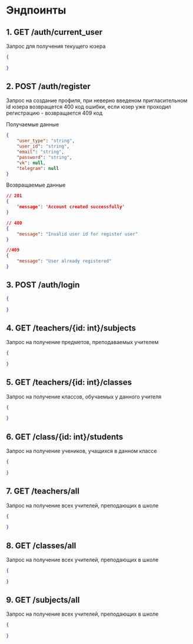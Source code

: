 # Эндпоинты

## 1. GET /auth/current_user
Запрос для получения текущего юзера
```json
{
  
}
```

## 2. POST /auth/register
Запрос на создание профиля, при неверно введеном пригласительном id юзера возвращется 400 код ошибки, если юзер уже проходил регистрацию - возвращается 409 код

Получаемые данные

```json
{
    "user_type": "string",
    "user_id": "string",
    "email": "string",
    "password": "string",
    "vk": null,
    "telegram": null
}
```
Возвращаемые данные
```json lines
// 201
{
    'message': 'Account created successfully'
}
```
```json lines
// 400
{
    "message": "Invalid user id for register user"
}
```
```json lines
//409
{
    "message": "User already registered"
}
```

## 3. POST /auth/login
```json
{
  
}
```
## 4. GET /teachers/{id: int}/subjects
Запрос на получение предметов, преподаваемых учителем
```json
{
  
}
```

## 5. GET /teachers/{id: int}/classes
Запрос на получение классов, обучаемых у данного учителя
```json
{
  
}
```

## 6. GET /class/{id: int}/students
Запрос на получение учеников, учащихся в данном классе
```json
{
  
}
```

## 7. GET /teachers/all
Запрос на получение всех учителей, преподающих в школе
```json
{
  
}
```

## 8. GET /classes/all
Запрос на получение всех учителей, преподающих в школе
```json
{
  
}
```

## 9. GET /subjects/all
Запрос на получение всех учителей, преподающих в школе
```json
{
  
}
```
